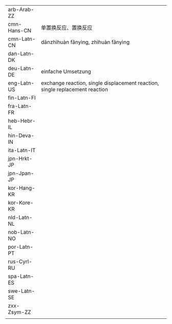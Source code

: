 | | | |
|-|-|-|
| arb-Arab-ZZ |  |  |
| cmn-Hans-CN | 单置换反应、置换反应 |  |
| cmn-Latn-CN | dānzhìhuàn fǎnyìng, zhìhuàn fǎnyìng |  |
| dan-Latn-DK |  |  |
| deu-Latn-DE | einfache Umsetzung |  |
| eng-Latn-US | exchange reaction, single displacement reaction, single replacement reaction |  |
| fin-Latn-FI |  |  |
| fra-Latn-FR |  |  |
| heb-Hebr-IL |  |  |
| hin-Deva-IN |  |  |
| ita-Latn-IT |  |  |
| jpn-Hrkt-JP |  |  |
| jpn-Jpan-JP |  |  |
| kor-Hang-KR |  |  |
| kor-Kore-KR |  |  |
| nld-Latn-NL |  |  |
| nob-Latn-NO |  |  |
| por-Latn-PT |  |  |
| rus-Cyrl-RU |  |  |
| spa-Latn-ES |  |  |
| swe-Latn-SE |  |  |
| zxx-Zsym-ZZ |  |  |
|  |  |  |